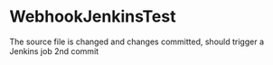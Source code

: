 # WebhookJenkinsTest
The source file is changed and changes committed, should trigger a Jenkins job
2nd commit
